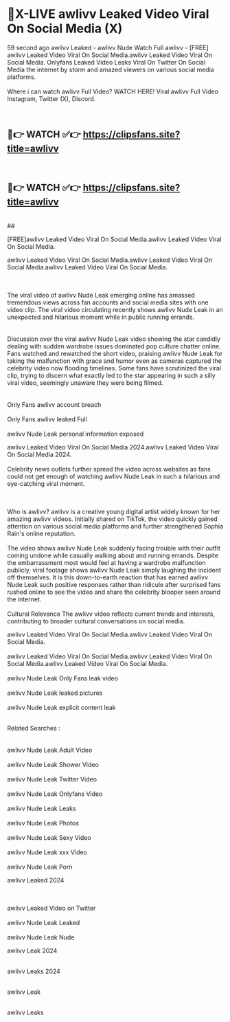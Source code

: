 # 🔴X-LIVE awlivv Leaked Video Viral On Social Media (X)<br>


59 second ago awlivv Leaked  - awlivv Nude  Watch Full awlivv - [FREE] awlivv Leaked Video Viral On Social Media.awlivv Leaked Video Viral On Social Media.   Onlyfans Leaked Video Leaks Viral On Twitter On Social Media the internet by storm and amazed viewers on various social media platforms. <br><br>
Where i can watch awlivv Full Video? WATCH HERE! Viral awlivv Full Video Instagram, Twitter (X), Discord. <br>


 <br>

##  🔴👉 WATCH ✅👉  <a href="https://clipsfans.site?title=awlivv&ref=git">https://clipsfans.site?title=awlivv</a> <br>
  <br>

##  🔴👉 WATCH ✅👉  <a href="https://clipsfans.site?title=awlivv&ref=git">https://clipsfans.site?title=awlivv</a> <br>
  <br>
  ##



[FREE]awlivv Leaked Video Viral On Social Media.awlivv Leaked Video Viral On Social Media. <br>

awlivv Leaked Video Viral On Social Media.awlivv Leaked Video Viral On Social Media.awlivv Leaked Video Viral On Social Media. <br>


  <br>

  <br>
The viral video of awlivv Nude Leak emerging online has amassed tremendous views across fan accounts and social media sites with one video clip. The viral video circulating recently shows awlivv Nude Leak in an unexpected and hilarious moment while in public running errands.<br>
<br>


<br>
Discussion over the viral awlivv Nude Leak video showing the star candidly dealing with sudden wardrobe issues dominated pop culture chatter online. Fans watched and rewatched the short video, praising awlivv Nude Leak for taking the malfunction with grace and humor even as cameras captured the celebrity video now flooding timelines. Some fans have scrutinized the viral clip, trying to discern what exactly led to the star appearing in such a silly viral video, seemingly unaware they were being filmed.<br>
<br>
<br> 
Only Fans awlivv account breach<br>
<br>
Only Fans awlivv leaked Full <br>
<br>
awlivv Nude Leak personal information exposed<br>

awlivv Leaked Video Viral On Social Media 2024.awlivv Leaked Video Viral On Social Media 2024. <br>
<br>
Celebrity news outlets further spread the video across websites as fans could not get enough of watching awlivv Nude Leak in such a hilarious and eye-catching viral moment.<br>
<br>

<br>
Who is awlivv? awlivv is a creative young digital artist widely known for her amazing awlivv videos. Initially shared on TikTok, the video quickly gained attention on various social media platforms and further strengthened Sophia Rain's online reputation.<br>
<br>
The video shows awlivv Nude Leak suddenly facing trouble with their outfit coming undone while casually walking about and running errands. Despite the embarrassment most would feel at having a wardrobe malfunction publicly, viral footage shows awlivv Nude Leak simply laughing the incident off themselves. It is this down-to-earth reaction that has earned awlivv Nude Leak such positive responses rather than ridicule after surprised fans rushed online to see the video and share the celebrity blooper seen around the internet.<br>
<br>
Cultural Relevance The awlivv video reflects current trends and interests, contributing to broader cultural conversations on social media.<br>

awlivv Leaked Video Viral On Social Media.awlivv Leaked Video Viral On Social Media.<br>
<br>
awlivv Leaked Video Viral On Social Media.awlivv Leaked Video Viral On Social Media.awlivv Leaked Video Viral On Social Media.<br>
<br>
awlivv Nude Leak Only Fans leak video<br>
<br>
awlivv Nude Leak leaked pictures<br>
<br>
awlivv Nude Leak explicit content leak<br>


<br>
Related Searches :<br>
<br>

<br>
awlivv Nude Leak Adult Video<br>
<br>
awlivv Nude Leak Shower Video<br>
<br>
awlivv Nude Leak Twitter Video<br>
<br>
awlivv Nude Leak Onlyfans Video<br>
<br>
awlivv Nude Leak Leaks<br>
<br>
awlivv Nude Leak Photos<br>

<br>
awlivv Nude Leak Sexy Video<br>
<br>
awlivv Nude Leak xxx Video<br>
<br>
awlivv Nude Leak Porn<br>

awlivv  Leaked 2024 <br> <br>
<br>

awlivv Leaked Video on Twitter <br>
<br>
awlivv Nude Leak Leaked<br>
<br>
awlivv Nude Leak Nude<br>


awlivv  Leak 2024 <br> <br>



awlivv  Leaks 2024 <br> <br>



 
awlivv  Leak<br> <br>



awlivv  Leaks<br> <br>





</p>




 



</p>










